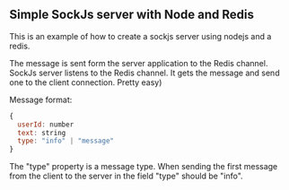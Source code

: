 ## Simple SockJs server with Node and Redis

This is an example of how to create a sockjs server using nodejs and a redis. 

The message is sent form the server application to the Redis channel. SockJs server listens to the Redis channel. It gets the message and send one to the client connection. Pretty easy)

Message format:
```javascript
{
  userId: number
  text: string
  type: "info" | "message"
}
```
The "type" property is a message type. When sending the first message from the client to the server in the field "type" should be "info". 
